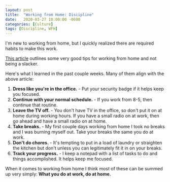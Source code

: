 ```yaml
---
layout: post
title:  "Working from Home: Discipline"
date:   2020-03-27 10:00:00 -0600
categories: [Culture]
tags: [Discipline, WFH]
---
```


I'm new to working from home, but I quickly realized there are required habits to make this work.

[This article](https://www.redhat.com/sysadmin/remote-work-discipline) outlines some very good tips for working from home and not being a slacker.

Here's what I learned in the past couple weeks. Many of them align with the above article:

1. **Dress like you're in the office.** - Put your security badge if it helps keep you focused.
2. **Continue with your normal schedule.** - If you work from 8-5, then continue that routine.
3. **Leave the TV off.** - You don't have TV in the office, so don't put it on at home during working hours. If you have a small radio on at work, then go ahead and have a small radio on at home.
4. **Take breaks.** - My first couple days working from home I took no breaks and I was burning myself out. Take your breaks the same you do at work.
5. **Don't do chores.** - It's tempting to put in a load of laundry or straighten the kitchen but don't unless you can legitimately fit it in on your breaks.
6. **Track your progress.** - I keep a notepad with a list of tasks to do and things accomplished. It helps keep me focused.

When it comes to working from home I think most of these can be summed up very simply: **What you do at work, do at home.**
